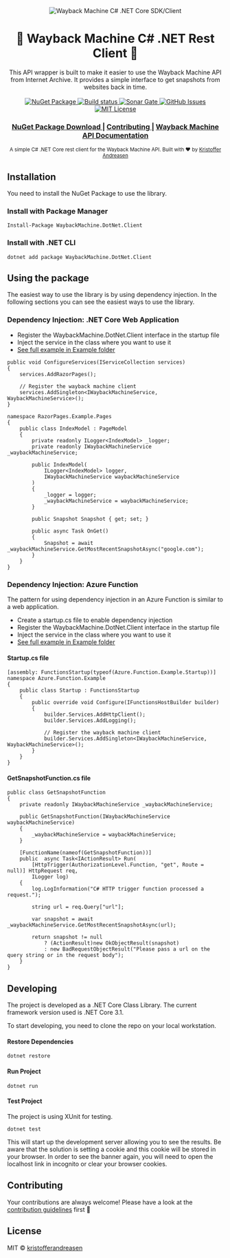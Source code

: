 <div align="center">
  <img 
    src="https://github.com/kristofferandreasen/wayback-machine-dotnet-client/blob/master/nuget-images/logo-small.png?raw=true"  alt="Wayback Machine C# .NET Core SDK/Client"
  />
  <h1>💾 Wayback Machine C# .NET Rest Client 💾</h1>
</div>
<div align="center">
  This API wrapper is built to make it easier to use the Wayback Machine API from Internet Archive.
  It provides a simple interface to get snapshots from websites back in time.
</div>

<br />

<div align="center">
  <a href="https://www.nuget.org/packages/WaybackMachine.DotNet.Client/">
    <img src="https://img.shields.io/nuget/v/WaybackMachine.DotNet.Client"
      alt="NuGet Package" />
  </a>
  <a href="https://github.com/kristofferandreasen/wayback-machine-dotnet-client/actions">
    <img src="https://github.com/kristofferandreasen/wayback-machine-dotnet-client/workflows/build/badge.svg"
      alt="Build status" />
  </a>
  <a href="https://sonarcloud.io/dashboard?id=kristofferandreasen_wayback-machine-csharp-sdk">
    <img src="https://sonarcloud.io/api/project_badges/measure?project=kristofferandreasen_wayback-machine-csharp-sdk&metric=alert_status"
      alt="Sonar Gate" />
  </a>
  <a href="https://github.com/kristofferandreasen/wayback-machine-dotnet-client/issues">
    <img src="https://img.shields.io/github/issues/kristofferandreasen/wayback-machine-dotnet-client"
      alt="GitHub Issues" />
  </a>
  <a href="https://opensource.org/licenses/MIT">
    <img src="https://img.shields.io/badge/License-MIT-yellow.svg"
      alt="MIT License" />
  </a>
</div>

<div align="center">
  <h3>
    <a href="https://www.nuget.org/packages/WaybackMachine.DotNet.Client/">
      NuGet Package Download
    </a>
    <span> | </span>
    <a href="https://github.com/kristofferandreasen/wayback-machine-dotnet-client#contributing">
      Contributing
    </a>
    <span> | </span>
    <a href="https://archive.org/help/wayback_api.php">
      Wayback Machine API Documentation
    </a>
  </h3>
</div>

<div align="center">
  <sub>A simple C# .NET Core rest client for the Wayback Machine API. Built with ❤︎ by
  <a href="https://github.com/kristofferandreasen">Kristoffer Andreasen</a>
</div>

## Installation

You need to install the NuGet Package to use the library.

### Install with Package Manager

```
Install-Package WaybackMachine.DotNet.Client
```

### Install with .NET CLI

```
dotnet add package WaybackMachine.DotNet.Client
```

## Using the package

The easiest way to use the library is by using dependency injection.
In the following sections you can see the easiest ways to use the library.

### Dependency Injection: .NET Core Web Application

* Register the WaybackMachine.DotNet.Client interface in the startup file
* Inject the service in the class where you want to use it
* [See full example in Example folder](https://github.com/kristofferandreasen/wayback-machine-dotnet-client/tree/master/examples/RazorPages.Example)

```
public void ConfigureServices(IServiceCollection services)
{
    services.AddRazorPages();

    // Register the wayback machine client
    services.AddSingleton<IWaybackMachineService, WaybackMachineService>();
}
```

```
namespace RazorPages.Example.Pages
{
    public class IndexModel : PageModel
    {
        private readonly ILogger<IndexModel> _logger;
        private readonly IWaybackMachineService _waybackMachineService;

        public IndexModel(
            ILogger<IndexModel> logger,
            IWaybackMachineService waybackMachineService
        )
        {
            _logger = logger;
            _waybackMachineService = waybackMachineService;
        }

        public Snapshot Snapshot { get; set; }

        public async Task OnGet()
        {
            Snapshot = await _waybackMachineService.GetMostRecentSnapshotAsync("google.com");
        }
    }
}
```

### Dependency Injection: Azure Function

The pattern for using dependency injection in an Azure Function is similar to a web application.

* Create a startup.cs file to enable dependency injection
* Register the WaybackMachine.DotNet.Client interface in the startup file
* Inject the service in the class where you want to use it
* [See full example in Example folder](https://github.com/kristofferandreasen/wayback-machine-dotnet-client/tree/master/examples/AzureFunction.Example)

#### Startup.cs file

```
[assembly: FunctionsStartup(typeof(Azure.Function.Example.Startup))]
namespace Azure.Function.Example
{
    public class Startup : FunctionsStartup
    {
        public override void Configure(IFunctionsHostBuilder builder)
        {
            builder.Services.AddHttpClient();
            builder.Services.AddLogging();

            // Register the wayback machine client
            builder.Services.AddSingleton<IWaybackMachineService, WaybackMachineService>();
        }
    }
}
```
#### GetSnapshotFunction.cs file

```
public class GetSnapshotFunction
{
    private readonly IWaybackMachineService _waybackMachineService;

    public GetSnapshotFunction(IWaybackMachineService waybackMachineService)
    {
        _waybackMachineService = waybackMachineService;
    }

    [FunctionName(nameof(GetSnapshotFunction))]
    public  async Task<IActionResult> Run(
        [HttpTrigger(AuthorizationLevel.Function, "get", Route = null)] HttpRequest req,
        ILogger log)
    {
        log.LogInformation("C# HTTP trigger function processed a request.");

        string url = req.Query["url"];

        var snapshot = await _waybackMachineService.GetMostRecentSnapshotAsync(url);

        return snapshot != null
            ? (ActionResult)new OkObjectResult(snapshot)
            : new BadRequestObjectResult("Please pass a url on the query string or in the request body");
    }
}
```

## Developing

The project is developed as a .NET Core Class Library.
The current framework version used is .NET Core 3.1.

To start developing, you need to clone the repo on your local workstation.

#### Restore Dependencies

```
dotnet restore
```

#### Run Project

```
dotnet run
```

#### Test Project

The project is using XUnit for testing.

```
dotnet test
```

This will start up the development server allowing you to see the results.
Be aware that the solution is setting a cookie and this cookie will be stored in your browser.
In order to see the banner again, you will need to open the localhost link in incognito or clear your browser cookies.

## Contributing

Your contributions are always welcome!
Please have a look at the [contribution guidelines](https://github.com/kristofferandreasen/wayback-machine-dotnet-client/blob/master/CONTRIBUTING.md) first 🎉

## License

MIT © [kristofferandreasen](https://github.com/kristofferandreasen)